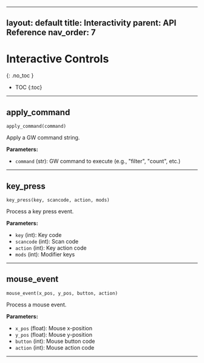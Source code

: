 

---
layout: default
title: Interactivity
parent: API Reference
nav_order: 7
---

# Interactive Controls
{: .no_toc }

- TOC
{:toc}

---

## apply_command
`apply_command(command)`

Apply a GW command string.

**Parameters:**
- `command` (str): GW command to execute (e.g., "filter", "count", etc.)

---

## key_press
`key_press(key, scancode, action, mods)`

Process a key press event.

**Parameters:**
- `key` (int): Key code
- `scancode` (int): Scan code
- `action` (int): Key action code
- `mods` (int): Modifier keys

---

## mouse_event
`mouse_event(x_pos, y_pos, button, action)`

Process a mouse event.

**Parameters:**
- `x_pos` (float): Mouse x-position
- `y_pos` (float): Mouse y-position
- `button` (int): Mouse button code
- `action` (int): Mouse action code

---

